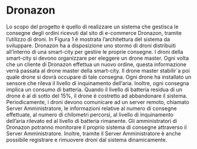 # Dronazon
Lo scopo del progetto è quello di realizzare un sistema che gestisca le consegne degli ordini ricevuti dal sito di e-commerce Dronazon, tramite l’utilizzo di droni. In Figura 1 è mostrata l’architettura del sistema da sviluppare.
Dronazon ha a disposizione uno stormo di droni distribuiti all’interno di una smart-city per gestire le proprie consegne. I droni della smart-city si devono organizzare per eleggere un drone master. Ogni volta che un cliente di Dronazon effettua un nuovo ordine, questa informazione verrà passata al drone master della smart-city. Il drone master stabilir`a poi quale drone si dovrà occupare di tale consegna.
Ogni drone ha installato un sensore che rileva il livello di inquinamento dell’aria. Inoltre, ogni consegna implica un consumo di batteria. Quando il livello di batteria residua di un drone è al di sotto del 15%, il drone è costretto ad abbandonare il sistema. Periodicamente, i droni devono comunicare ad un server remoto, chiamato Server Amministratore, le informazioni relative al numero di consegne effettuate, al numero di chilometri percorsi, al livello di inquinamento dell’aria rilevato ed al livello di batteria rimanente. Gli amministratori di Dronazon potranno monitorare il proprio sistema
di consegne attraverso il Server Amministratore. Inoltre, tramite il Server Amministratore è anche possibile registrare e rimuovere droni dal sistema dinamicamente.
